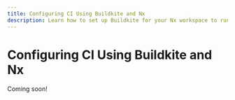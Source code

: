 ```yaml
---
title: Configuring CI Using Buildkite and Nx
description: Learn how to set up Buildkite for your Nx workspace to run affected commands, retrieve previous successful builds, and optimize CI performance.
---
```


# Configuring CI Using Buildkite and Nx

Coming soon!
